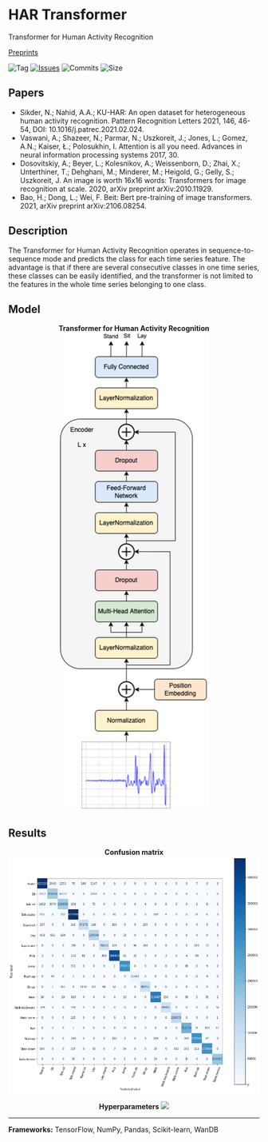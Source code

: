 # HAR Transformer
Transformer for Human Activity Recognition

[Preprints](https://www.preprints.org/manuscript/202202.0111/v1)

![Tag](https://img.shields.io/github/v/tag/markub3327/HAR-Transformer)
[![Issues](https://img.shields.io/github/issues/markub3327/HAR-Transformer)](https://github.com/markub3327/HAR-Transformer/issues)
![Commits](https://img.shields.io/github/commit-activity/w/markub3327/HAR-Transformer)
![Size](https://img.shields.io/github/repo-size/markub3327/HAR-Transformer)

## Papers
  * Sikder, N.; Nahid, A.A.; KU-HAR: An open dataset for heterogeneous human activity recognition. Pattern Recognition Letters 2021, 146, 46-54, DOI: 10.1016/j.patrec.2021.02.024.
  * Vaswani, A.; Shazeer, N.; Parmar, N.; Uszkoreit, J.; Jones, L.; Gomez, A.N.; Kaiser, Ł.; Polosukhin, I. Attention is all you need. Advances in neural information processing systems 2017, 30.
  * Dosovitskiy, A.; Beyer, L.; Kolesnikov, A.; Weissenborn, D.; Zhai, X.; Unterthiner, T.; Dehghani, M.; Minderer, M.; Heigold, G.; Gelly, S.; Uszkoreit, J. An image is worth 16x16 words: Transformers for image recognition at scale. 2020, arXiv preprint arXiv:2010.11929.
  * Bao, H.; Dong, L.; Wei, F. Beit: Bert pre-training of image transformers. 2021, arXiv preprint arXiv:2106.08254.

## Description

The Transformer for Human Activity Recognition operates in sequence-to-sequence mode and predicts the class for each time series feature. The advantage is that if there are several consecutive classes in one time series, these classes can be easily identified, and the transformer is not limited to the features in the whole time series belonging to one class. 

## Model

<p align="center">
  <b>Transformer for Human Activity Recognition</b>
  <img src="img/model.png">
</p>

## Results

<p align="center">
  <b>Confusion matrix</b>
  <img src="img/output.png" style="background-color: white;">
</p>

<p align="center">
  <b>Hyperparameters</b>
  <img src="img/hyperparams.png">
</p>

----------------------------------

**Frameworks:** TensorFlow, NumPy, Pandas, Scikit-learn, WanDB
